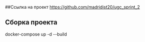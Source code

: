 ##Ссылка на проект 
https://github.com/madridist20/ugc_sprint_2
## Сборка проекта
docker-compose up -d --build
